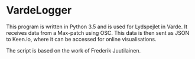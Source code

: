 # VardeLogger
This program is written in Python 3.5 and is used for Lydspejlet in Varde. It receives data from a Max-patch using OSC. This data is then sent as JSON to Keen.io, where it can be accessed for online visualisations.

The script is based on the work of Frederik Juutilainen.